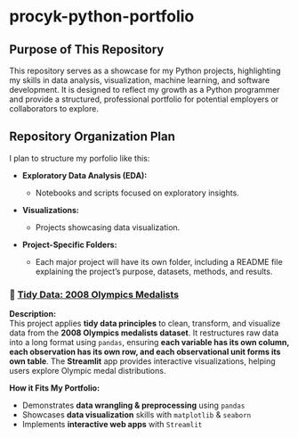 # procyk-python-portfolio

## Purpose of This Repository
This repository serves as a showcase for my Python projects, highlighting my skills in data analysis, visualization, machine learning, and software development. It is designed to reflect my growth as a Python programmer and provide a structured, professional portfolio for potential employers or collaborators to explore.

## Repository Organization Plan
I plan to structure my porfolio like this:

- **Exploratory Data Analysis (EDA):**
  - Notebooks and scripts focused on exploratory insights.

- **Visualizations:**
  - Projects showcasing data visualization.

- **Project-Specific Folders:**
  - Each major project will have its own folder, including a README file explaining the project’s purpose, datasets, methods, and results.

### 🏅 [Tidy Data: 2008 Olympics Medalists](https://github.com/yourusername/TidyData-Project)  
**Description:**  
This project applies **tidy data principles** to clean, transform, and visualize data from the **2008 Olympics medalists dataset**. It restructures raw data into a long format using `pandas`, ensuring **each variable has its own column, each observation has its own row, and each observational unit forms its own table**. The **Streamlit** app provides interactive visualizations, helping users explore Olympic medal distributions.  

**How it Fits My Portfolio:**  
- Demonstrates **data wrangling & preprocessing** using `pandas`  
- Showcases **data visualization** skills with `matplotlib` & `seaborn`  
- Implements **interactive web apps** with `Streamlit`  
